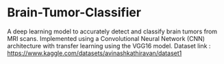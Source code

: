 # Brain-Tumor-Classifier
A deep learning model to accurately detect and classify brain tumors from MRI scans. Implemented using a Convolutional Neural Network (CNN) architecture with transfer learning using the VGG16 model.
Dataset link : https://www.kaggle.com/datasets/avinashkathiravan/dataset1
